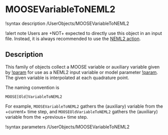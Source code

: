 # MOOSEVariableToNEML2

!syntax description /UserObjects/MOOSEVariableToNEML2

!alert note
Users are +NOT+ expected to directly use this object in an input file. Instead, it is always recommended to use the [NEML2 action](syntax/NEML2/index.md).

## Description

This family of objects collect a MOOSE variable or auxiliary variable given by [!param](/UserObjects/MOOSEVariableToNEML2/from_moose) for use as a NEML2 input variable or model parameter [!param](/UserObjects/MOOSEVariableToNEML2/to_neml2). The given variable is interpolated at each quadrature point.

The naming convention is

```
MOOSE[Old]VariableToNEML2
```

For example, `MOOSEVariableToNEML2` gathers the (auxiliary) variable from the +current+ time step, and `MOOSEOldVariableToNEML2` gathers the (auxiliary) variable from the +previous+ time step.

!syntax parameters /UserObjects/MOOSEVariableToNEML2
